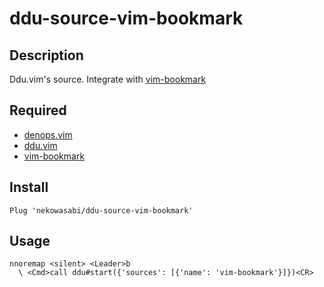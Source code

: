 # ddu-source-vim-bookmark

## Description

Ddu.vim's source. Integrate with
[vim-bookmark](https://github.com/MattesGroeger/vim-bookmarks)

## Required

- [denops.vim](https://github.com/vim-denops/denops.vim)
- [ddu.vim](Shougo/ddu.vim)
- [vim-bookmark](https://github.com/MattesGroeger/vim-bookmarks)

## Install

```
Plug 'nekowasabi/ddu-source-vim-bookmark'
```

## Usage

```vim
nnoremap <silent> <Leader>b
  \ <Cmd>call ddu#start({'sources': [{'name': 'vim-bookmark'}]})<CR>
```
